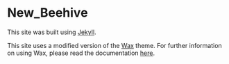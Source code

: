 # New_Beehive

This site was built using [Jekyll](https://jekyllrb.com/).

This site uses a modified version of the [Wax](https://github.com/minicomp/wax) theme. For further information on using Wax, please read the documentation [here](https://minicomp.github.io/wiki/wax/).
